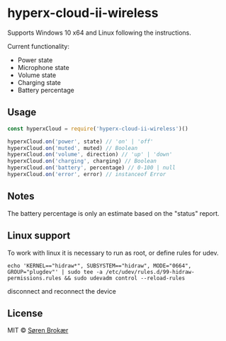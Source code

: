 # hyperx-cloud-ii-wireless

Supports Windows 10 x64 and Linux following the instructions.

Current functionality:

- Power state
- Microphone state
- Volume state
- Charging state
- Battery percentage

## Usage

```js
const hyperxCloud = require('hyperx-cloud-ii-wireless')()

hyperxCloud.on('power', state) // 'on' | 'off'
hyperxCloud.on('muted', muted) // Boolean
hyperxCloud.on('volume', direction) // 'up' | 'down'
hyperxCloud.on('charging', charging) // Boolean
hyperxCloud.on('battery', percentage) // 0-100 | null
hyperxCloud.on('error', error) // instanceof Error
```

## Notes

The battery percentage is only an estimate based on the "status" report.

## Linux support

To work with linux it is necessary to run as root, or define rules for udev.

```
echo 'KERNEL=="hidraw*", SUBSYSTEM=="hidraw", MODE="0664", GROUP="plugdev"' | sudo tee -a /etc/udev/rules.d/99-hidraw-permissions.rules && sudo udevadm control --reload-rules
```

disconnect and reconnect the device

## License

MIT © [Søren Brokær](https://srn.io)
